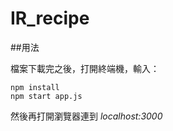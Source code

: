 # IR_recipe

##用法

檔案下載完之後，打開終端機，輸入：

```
npm install
npm start app.js
```

然後再打開瀏覽器連到 *localhost:3000*

